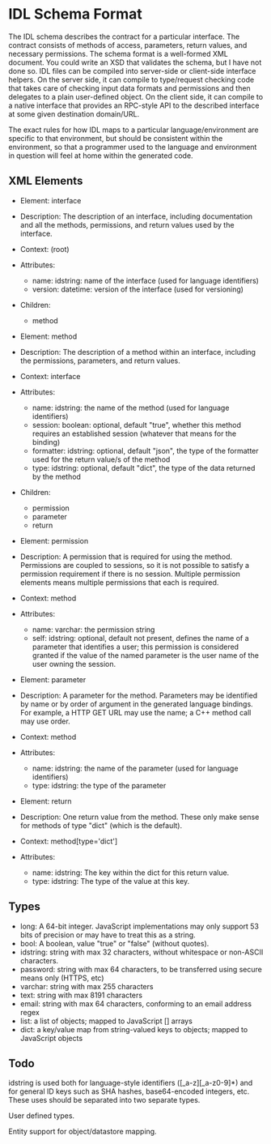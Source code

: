 
IDL Schema Format
=================

The IDL schema describes the contract for a particular interface. The contract consists 
of methods of access, parameters, return values, and necessary permissions.
The schema format is a well-formed XML document. You could write an XSD that validates 
the schema, but I have not done so.
IDL files can be compiled into server-side or client-side interface helpers. On the 
server side, it can compile to type/request checking code that takes care of checking 
input data formats and permissions and then delegates to a plain user-defined object. On 
the client side, it can compile to a native interface that provides an RPC-style API to 
the described interface at some given destination domain/URL.

The exact rules for how IDL maps to a particular language/environment are specific to 
that environment, but should be consistent within the environment, so that a programmer 
used to the language and environment in question will feel at home within the generated 
code.

XML Elements
----------

* Element: interface
* Description: The description of an interface, including documentation and all the 
methods, permissions, and return values used by the interface.
* Context: (root)
* Attributes:
    * name: idstring: name of the interface (used for language identifiers)
    * version: datetime: version of the interface (used for versioning)
* Children:
    * method

* Element: method
* Description: The description of a method within an interface, including the 
permissions, parameters, and return values.
* Context: interface
* Attributes:
    * name: idstring: the name of the method (used for language identifiers)
    * session: boolean: optional, default "true", whether this method requires an 
        established session (whatever that means for the binding)
    * formatter: idstring: optional, default "json", the type of the formatter used 
        for the return value/s of the method
    * type: idstring: optional, default "dict", the type of the data returned by the 
        method
* Children:
    * permission
    * parameter
    * return

* Element: permission
* Description: A permission that is required for using the method. Permissions are 
coupled to sessions, so it is not possible to satisfy a permission requirement if 
there is no session. Multiple permission elements means multiple permissions that 
each is required.
* Context: method
* Attributes:
    * name: varchar: the permission string
    * self: idstring: optional, default not present, defines the name of a parameter 
    that identifies a user; this permission is considered granted if the value of 
    the named parameter is the user name of the user owning the session.

* Element: parameter
* Description: A parameter for the method. Parameters may be identified by name or 
by order of argument in the generated language bindings. For example, a HTTP GET URL 
may use the name; a C++ method call may use order.
* Context: method
* Attributes:
    * name: idstring: the name of the parameter (used for language identifiers)
    * type: idstring: the type of the parameter

* Element: return
* Description: One return value from the method. These only make sense for methods of 
type "dict" (which is the default).
* Context: method[type='dict']
* Attributes:
    * name: idstring: The key within the dict for this return value.
    * type: idstring: The type of the value at this key.

Types
-----

* long: A 64-bit integer. JavaScript implementations may only support 53 bits of 
precision or may have to treat this as a string.
* bool: A boolean, value "true" or "false" (without quotes).
* idstring: string with max 32 characters, without whitespace or non-ASCII characters.
* password: string with max 64 characters, to be transferred using secure means only 
(HTTPS, etc)
* varchar: string with max 255 characters
* text: string with max 8191 characters
* email: string with max 64 characters, conforming to an email address regex
* list: a list of objects; mapped to JavaScript [] arrays
* dict: a key/value map from string-valued keys to objects; mapped to JavaScript objects

Todo
----

idstring is used both for language-style identifiers ([_a-z][_a-z0-9]*) and for general 
ID keys such as SHA hashes, base64-encoded integers, etc. These uses should be separated 
into two separate types.

User defined types.

Entity support for object/datastore mapping.


